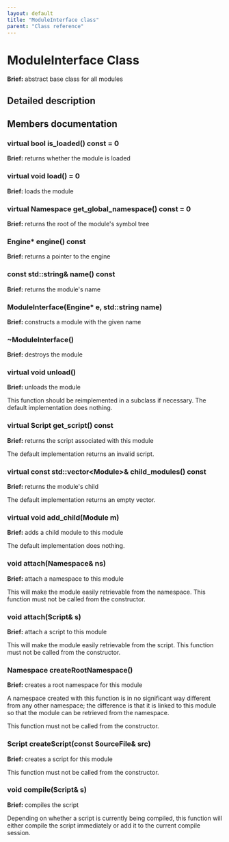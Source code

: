 ```yaml
---
layout: default
title: "ModuleInterface class"
parent: "Class reference"
---
```


# ModuleInterface Class

**Brief:** abstract base class for all modules

## Detailed description

## Members documentation

### virtual bool is_loaded() const = 0

**Brief:** returns whether the module is loaded

### virtual void load() = 0

**Brief:** loads the module

### virtual Namespace get_global_namespace() const = 0

**Brief:** returns the root of the module's symbol tree

### Engine* engine() const

**Brief:** returns a pointer to the engine

### const std::string& name() const

**Brief:** returns the module's name

### ModuleInterface(Engine* e, std::string name)

**Brief:** constructs a module with the given name

### ~ModuleInterface()

**Brief:** destroys the module

### virtual void unload()

**Brief:** unloads the module

This function should be reimplemented in a subclass if necessary. The default implementation does nothing.

### virtual Script get_script() const

**Brief:** returns the script associated with this module

The default implementation returns an invalid script.

### virtual const std::vector\<Module>& child_modules() const

**Brief:** returns the module's child

The default implementation returns an empty vector.

### virtual void add_child(Module m)

**Brief:** adds a child module to this module

The default implementation does nothing.

### void attach(Namespace& ns)

**Brief:** attach a namespace to this module

This will make the module easily retrievable from the namespace. This function must not be called from the constructor.

### void attach(Script& s)

**Brief:** attach a script to this module

This will make the module easily retrievable from the script. This function must not be called from the constructor.

### Namespace createRootNamespace()

**Brief:** creates a root namespace for this module

A namespace created with this function is in no significant way different from any other namespace; the difference is that it is linked to this module so that the module can be retrieved from the namespace.

This function must not be called from the constructor.

### Script createScript(const SourceFile& src)

**Brief:** creates a script for this module

This function must not be called from the constructor.

### void compile(Script& s)

**Brief:** compiles the script

Depending on whether a script is currently being compiled, this function will either compile the script immediately or add it to the current compile session.

